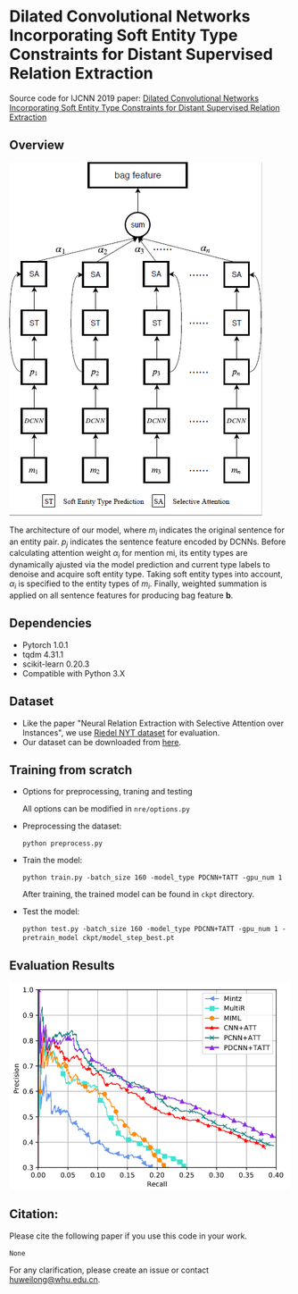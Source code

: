 # Dilated Convolutional Networks Incorporating Soft Entity Type Constraints for Distant Supervised Relation Extraction

Source code for IJCNN 2019 paper: [Dilated Convolutional Networks Incorporating Soft Entity Type Constraints for Distant Supervised Relation Extraction]()

## Overview

![](figs/Architecture.png)

The architecture of our model, where $m_i$ indicates the original sentence for an entity pair. $p_j$ indicates the sentence feature encoded by DCNNs. Before calculating attention weight $\alpha_i$ for mention mi, its entity types are dynamically ajusted via the model prediction and current type labels to denoise and acquire soft entity type. Taking soft entity types into account, $\alpha_i$ is specified to the entity types of $m_i$. Finally, weighted summation is applied on all sentence features for producing bag feature $\mathbf{b}$.

## Dependencies

* Pytorch 1.0.1
* tqdm 4.31.1
* scikit-learn 0.20.3
* Compatible with Python 3.X

## Dataset

*  Like the paper "Neural Relation Extraction with Selective Attention over Instances", we use [Riedel NYT dataset](http://iesl.cs.umass.edu/riedel/ecml/) for evaluation.
*  Our dataset can be downloaded from [here]().

## Training from scratch

* Options for preprocessing, traning and testing
  
  All options can be modified in `nre/options.py`

* Preprocessing the dataset:
  ```
  python preprocess.py
  ```

* Train the model:
  ```
  python train.py -batch_size 160 -model_type PDCNN+TATT -gpu_num 1
  ```
  After training, the trained model can be found in `ckpt` directory.

* Test the model:
  ```
  python test.py -batch_size 160 -model_type PDCNN+TATT -gpu_num 1 -pretrain_model ckpt/model_step_best.pt
  ```

## Evaluation Results

![](figs/result.png)

## Citation:

Please cite the following paper if you use this code in your work.

```
None
```

For any clarification, please create an issue or contact huweilong@whu.edu.cn.